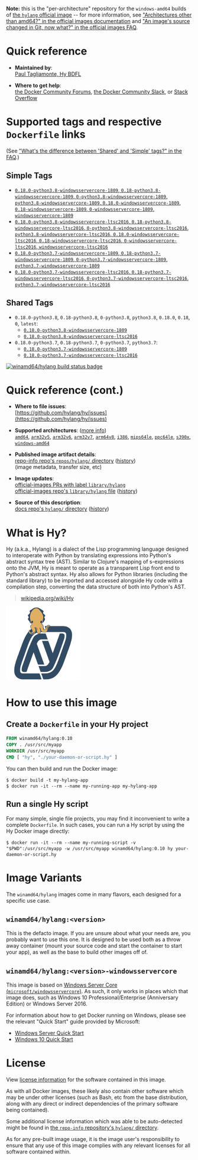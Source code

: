 <!--

********************************************************************************

WARNING:

    DO NOT EDIT "hylang/README.md"

    IT IS AUTO-GENERATED

    (from the other files in "hylang/" combined with a set of templates)

********************************************************************************

-->

**Note:** this is the "per-architecture" repository for the `windows-amd64` builds of [the `hylang` official image](https://hub.docker.com/_/hylang) -- for more information, see ["Architectures other than amd64?" in the official images documentation](https://github.com/docker-library/official-images#architectures-other-than-amd64) and ["An image's source changed in Git, now what?" in the official images FAQ](https://github.com/docker-library/faq#an-images-source-changed-in-git-now-what).

# Quick reference

-	**Maintained by**:  
	[Paul Tagliamonte, Hy BDFL](https://github.com/hylang/hy)

-	**Where to get help**:  
	[the Docker Community Forums](https://forums.docker.com/), [the Docker Community Slack](http://dockr.ly/slack), or [Stack Overflow](https://stackoverflow.com/search?tab=newest&q=docker)

# Supported tags and respective `Dockerfile` links

(See ["What's the difference between 'Shared' and 'Simple' tags?" in the FAQ](https://github.com/docker-library/faq#whats-the-difference-between-shared-and-simple-tags).)

## Simple Tags

-	[`0.18.0-python3.8-windowsservercore-1809`, `0.18-python3.8-windowsservercore-1809`, `0-python3.8-windowsservercore-1809`, `python3.8-windowsservercore-1809`, `0.18.0-windowsservercore-1809`, `0.18-windowsservercore-1809`, `0-windowsservercore-1809`, `windowsservercore-1809`](https://github.com/hylang/docker-hylang/blob/5148df70ef281642faeb6508aa74cb14b1c09541/dockerfiles-generated/Dockerfile.python3.8-windowsservercore-1809)
-	[`0.18.0-python3.8-windowsservercore-ltsc2016`, `0.18-python3.8-windowsservercore-ltsc2016`, `0-python3.8-windowsservercore-ltsc2016`, `python3.8-windowsservercore-ltsc2016`, `0.18.0-windowsservercore-ltsc2016`, `0.18-windowsservercore-ltsc2016`, `0-windowsservercore-ltsc2016`, `windowsservercore-ltsc2016`](https://github.com/hylang/docker-hylang/blob/5148df70ef281642faeb6508aa74cb14b1c09541/dockerfiles-generated/Dockerfile.python3.8-windowsservercore-ltsc2016)
-	[`0.18.0-python3.7-windowsservercore-1809`, `0.18-python3.7-windowsservercore-1809`, `0-python3.7-windowsservercore-1809`, `python3.7-windowsservercore-1809`](https://github.com/hylang/docker-hylang/blob/5148df70ef281642faeb6508aa74cb14b1c09541/dockerfiles-generated/Dockerfile.python3.7-windowsservercore-1809)
-	[`0.18.0-python3.7-windowsservercore-ltsc2016`, `0.18-python3.7-windowsservercore-ltsc2016`, `0-python3.7-windowsservercore-ltsc2016`, `python3.7-windowsservercore-ltsc2016`](https://github.com/hylang/docker-hylang/blob/5148df70ef281642faeb6508aa74cb14b1c09541/dockerfiles-generated/Dockerfile.python3.7-windowsservercore-ltsc2016)

## Shared Tags

-	`0.18.0-python3.8`, `0.18-python3.8`, `0-python3.8`, `python3.8`, `0.18.0`, `0.18`, `0`, `latest`:
	-	[`0.18.0-python3.8-windowsservercore-1809`](https://github.com/hylang/docker-hylang/blob/5148df70ef281642faeb6508aa74cb14b1c09541/dockerfiles-generated/Dockerfile.python3.8-windowsservercore-1809)
	-	[`0.18.0-python3.8-windowsservercore-ltsc2016`](https://github.com/hylang/docker-hylang/blob/5148df70ef281642faeb6508aa74cb14b1c09541/dockerfiles-generated/Dockerfile.python3.8-windowsservercore-ltsc2016)
-	`0.18.0-python3.7`, `0.18-python3.7`, `0-python3.7`, `python3.7`:
	-	[`0.18.0-python3.7-windowsservercore-1809`](https://github.com/hylang/docker-hylang/blob/5148df70ef281642faeb6508aa74cb14b1c09541/dockerfiles-generated/Dockerfile.python3.7-windowsservercore-1809)
	-	[`0.18.0-python3.7-windowsservercore-ltsc2016`](https://github.com/hylang/docker-hylang/blob/5148df70ef281642faeb6508aa74cb14b1c09541/dockerfiles-generated/Dockerfile.python3.7-windowsservercore-ltsc2016)

[![winamd64/hylang build status badge](https://img.shields.io/jenkins/s/https/doi-janky.infosiftr.net/job/multiarch/job/windows-amd64/job/hylang.svg?label=winamd64/hylang%20%20build%20job)](https://doi-janky.infosiftr.net/job/multiarch/job/windows-amd64/job/hylang/)

# Quick reference (cont.)

-	**Where to file issues**:  
	[https://github.com/hylang/hy/issues](https://github.com/hylang/hy/issues)

-	**Supported architectures**: ([more info](https://github.com/docker-library/official-images#architectures-other-than-amd64))  
	[`amd64`](https://hub.docker.com/r/amd64/hylang/), [`arm32v5`](https://hub.docker.com/r/arm32v5/hylang/), [`arm32v6`](https://hub.docker.com/r/arm32v6/hylang/), [`arm32v7`](https://hub.docker.com/r/arm32v7/hylang/), [`arm64v8`](https://hub.docker.com/r/arm64v8/hylang/), [`i386`](https://hub.docker.com/r/i386/hylang/), [`mips64le`](https://hub.docker.com/r/mips64le/hylang/), [`ppc64le`](https://hub.docker.com/r/ppc64le/hylang/), [`s390x`](https://hub.docker.com/r/s390x/hylang/), [`windows-amd64`](https://hub.docker.com/r/winamd64/hylang/)

-	**Published image artifact details**:  
	[repo-info repo's `repos/hylang/` directory](https://github.com/docker-library/repo-info/blob/master/repos/hylang) ([history](https://github.com/docker-library/repo-info/commits/master/repos/hylang))  
	(image metadata, transfer size, etc)

-	**Image updates**:  
	[official-images PRs with label `library/hylang`](https://github.com/docker-library/official-images/pulls?q=label%3Alibrary%2Fhylang)  
	[official-images repo's `library/hylang` file](https://github.com/docker-library/official-images/blob/master/library/hylang) ([history](https://github.com/docker-library/official-images/commits/master/library/hylang))

-	**Source of this description**:  
	[docs repo's `hylang/` directory](https://github.com/docker-library/docs/tree/master/hylang) ([history](https://github.com/docker-library/docs/commits/master/hylang))

# What is Hy?

Hy (a.k.a., Hylang) is a dialect of the Lisp programming language designed to interoperate with Python by translating expressions into Python's abstract syntax tree (AST). Similar to Clojure's mapping of s-expressions onto the JVM, Hy is meant to operate as a transparent Lisp front end to Python's abstract syntax. Hy also allows for Python libraries (including the standard library) to be imported and accessed alongside Hy code with a compilation step, converting the data structure of both into Python's AST.

> [wikipedia.org/wiki/Hy](https://en.wikipedia.org/wiki/Hy)

![logo](https://raw.githubusercontent.com/docker-library/docs/c097f38c6ee48cd13456df8cd853a9d806fff429/hylang/logo.png)

# How to use this image

## Create a `Dockerfile` in your Hy project

```dockerfile
FROM winamd64/hylang:0.10
COPY . /usr/src/myapp
WORKDIR /usr/src/myapp
CMD [ "hy", "./your-daemon-or-script.hy" ]
```

You can then build and run the Docker image:

```console
$ docker build -t my-hylang-app
$ docker run -it --rm --name my-running-app my-hylang-app
```

## Run a single Hy script

For many simple, single file projects, you may find it inconvenient to write a complete `Dockerfile`. In such cases, you can run a Hy script by using the Hy Docker image directly:

```console
$ docker run -it --rm --name my-running-script -v "$PWD":/usr/src/myapp -w /usr/src/myapp winamd64/hylang:0.10 hy your-daemon-or-script.hy
```

# Image Variants

The `winamd64/hylang` images come in many flavors, each designed for a specific use case.

## `winamd64/hylang:<version>`

This is the defacto image. If you are unsure about what your needs are, you probably want to use this one. It is designed to be used both as a throw away container (mount your source code and start the container to start your app), as well as the base to build other images off of.

## `winamd64/hylang:<version>-windowsservercore`

This image is based on [Windows Server Core (`microsoft/windowsservercore`)](https://hub.docker.com/r/microsoft/windowsservercore/). As such, it only works in places which that image does, such as Windows 10 Professional/Enterprise (Anniversary Edition) or Windows Server 2016.

For information about how to get Docker running on Windows, please see the relevant "Quick Start" guide provided by Microsoft:

-	[Windows Server Quick Start](https://msdn.microsoft.com/en-us/virtualization/windowscontainers/quick_start/quick_start_windows_server)
-	[Windows 10 Quick Start](https://msdn.microsoft.com/en-us/virtualization/windowscontainers/quick_start/quick_start_windows_10)

# License

View [license information](https://github.com/hylang/hy/blob/master/LICENSE) for the software contained in this image.

As with all Docker images, these likely also contain other software which may be under other licenses (such as Bash, etc from the base distribution, along with any direct or indirect dependencies of the primary software being contained).

Some additional license information which was able to be auto-detected might be found in [the `repo-info` repository's `hylang/` directory](https://github.com/docker-library/repo-info/tree/master/repos/hylang).

As for any pre-built image usage, it is the image user's responsibility to ensure that any use of this image complies with any relevant licenses for all software contained within.
